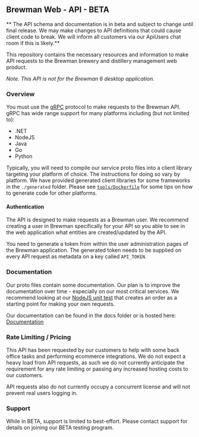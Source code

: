 ## Brewman Web - API - BETA

** The API schema and documentation is in beta and subject to change until final release. We may make changes to API 
definitions that could cause client code to break. We will inform all customers via our ApiUsers chat room if this is 
likely.**

This repository contains the necessary resources and information to make API requests to the Brewman brewery and 
distillery management web product.

*Note. This API is not for the Brewman 6 desktop application.*

### Overview
You must use the [gRPC](https://grpc.io/) protocol to make requests to the Brewman API. gRPC has wide range support for 
many platforms including (but not limited to):
- .NET
- NodeJS
- Java
- Go
- Python

Typically, you will need to compile our service proto files into a client library targeting your platform of choice. 
The instructions for doing so vary by platform. We have provided generated client libraries for some frameworks in the 
`./generated` folder. Please see [`tools/Dockerfile`](tools/Dockerfile) for some tips on how to generate code for other platforms.

#### Authentication
The API is designed to make requests as a Brewman user. We recommend creating a user in Brewman specifically for your 
API so you able to see in the web application what entities are created/updated by the API.

You need to generate a token from within the user administration pages of the Brewman application. The generated token
needs to be supplied on every API request as metadata on a key called `API_TOKEN`.

### Documentation
Our proto files contain some documentation. Our plan is to improve the documentation over time - especially on our most 
critical services. We recommend looking at our [NodeJS unit test](src/tests/orders.test.ts) that creates an order as a starting point for making
your own requests.

Our documentation can be found in the docs folder or is hosted here: [Documentation](https://premier-systems.github.io/brewman-api/)

### Rate Limiting / Pricing
This API has been requested by our customers to help with some back office tasks and performing ecommerce integrations. 
We do not expect a heavy load from API requests, as such we do not currently anticipate the requirement for any rate 
limiting or passing any increased hosting costs to our customers.

API requests also do not currently occupy a concurrent license and will not prevent real users logging in.

### Support
While in BETA, support is limited to best-effort. Please contact support for details on joining our BETA testing program.
